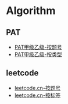 # Algorithm
## PAT
- [PAT甲级乙级-按题号](pat.md)
- [PAT甲级乙级-按类型](tag_pat.md)

## leetcode
- [leetcode.cn-按题号](leetcode.md)
- [leetcode.cn-按标签](tag_leetcode.md)